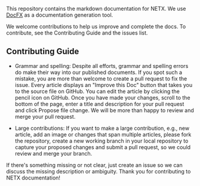 This repository contains the markdown documentation for NETX. We use [DocFX](https://dotnet.github.io/docfx/) as a documentation generation tool. 

We welcome contributions to help us improve and complete the docs. To contribute, see the Contributing Guide and the issues list.

## Contributing Guide

* Grammar and spelling: Despite all efforts, grammar and spelling errors do make their way into our published documents. If you spot such a mistake, 
you are more than welcome to create a pull request to fix the issue. Every article displays an "Improve this Doc" button that takes you to the source 
file on GitHub. You can edit the article by clicking the pencil icon on GitHub. Once you have made your changes, scroll to the bottom of the page, enter 
a title and description for your pull request and click Propose file change. We will be more than happy to review and merge your pull request.

* Large contributions: If you want to make a large contribution, e.g., new article, add an image or changes that span multiple articles, please fork 
the repository, create a new working branch in your local repository to capture your proposed changes and submit a pull request, so we could review 
and merge your branch.

If there's something missing or not clear, just create an issue so we can discuss the missing description or ambiguity. Thank you for contributing to
NETX documentation!
